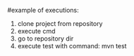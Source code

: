 #example of executions:
1. clone project from repository
2. execute cmd
3. go to repository dir
4. execute test with command: mvn test 

